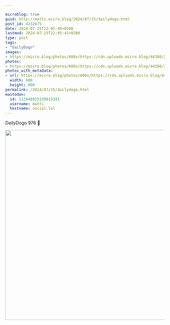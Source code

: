 ```yaml
---

microblog: true
guid: http://matti.micro.blog/2024/07/25/dailydogo.html
post_id: 4232675
date: 2024-07-25T22:05:40+0200
lastmod: 2024-07-25T22:05:41+0200
type: post
tags:
- "DailyDogo"
images:
- https://micro.blog/photos/600x/https://cdn.uploads.micro.blog/44388/2024/2dcc9f7e9dca42728173b036222d010d.jpg
photos:
- https://micro.blog/photos/600x/https://cdn.uploads.micro.blog/44388/2024/2dcc9f7e9dca42728173b036222d010d.jpg
photos_with_metadata:
- url: https://micro.blog/photos/600x/https://cdn.uploads.micro.blog/44388/2024/2dcc9f7e9dca42728173b036222d010d.jpg
  width: 600
  height: 800
permalink: /2024/07/25/dailydogo.html
mastodon:
  id: 112848925139615341
  username: matti
  hostname: social.lol
---
```

DailyDogo 976 🐶

<img src="/media/uploads/2024/2dcc9f7e9dca42728173b036222d010d.jpg" width="600" alt="" />
